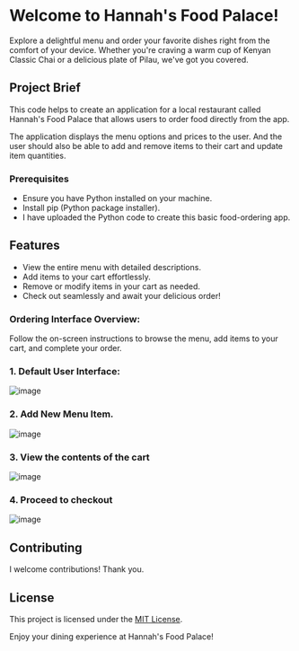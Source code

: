 # Welcome to Hannah's Food Palace!

Explore a delightful menu and order your favorite dishes right from the comfort of your device. Whether you're craving a warm cup of Kenyan Classic Chai or a delicious plate of Pilau, we've got you covered.

## Project Brief
This code helps to create an application for a local restaurant called Hannah's Food Palace that allows users to order food directly from the app.

The application displays the menu options and prices to the user. And the user should also be able to add and remove items to their cart and update item quantities.

### Prerequisites

- Ensure you have Python installed on your machine.
- Install pip (Python package installer).
- I have uploaded the Python code to create this basic food-ordering app.

## Features

- View the entire menu with detailed descriptions.
- Add items to your cart effortlessly.
- Remove or modify items in your cart as needed.
- Check out seamlessly and await your delicious order!


 ### **Ordering Interface Overview:**
 Follow the on-screen instructions to browse the menu, add items to your cart, and complete your order.

### **1. Default User Interface:**

   ![image](https://github.com/HKwirikia/Simple-Food-Ordering-App/assets/117145662/aec9c7d6-58cc-48e3-8e96-ca0469c292dd)

### **2. Add New Menu Item.**

   ![image](https://github.com/HKwirikia/Simple-Food-Ordering-App/assets/117145662/ca47112e-7720-4d63-a472-24ba9539072e)
    
      
### **3. View the contents of the cart**

   ![image](https://github.com/HKwirikia/Simple-Food-Ordering-App/assets/117145662/4bddbad3-a68f-48b8-aa56-9afe9a5b9e2a)
    
### **4. Proceed to checkout**

   ![image](https://github.com/HKwirikia/Simple-Food-Ordering-App/assets/117145662/82db64ea-ed3c-4498-8907-eeee4b4fafda)
    
## Contributing

I welcome contributions! Thank you.

## License

This project is licensed under the [MIT License](LICENSE).

Enjoy your dining experience at Hannah's Food Palace!
